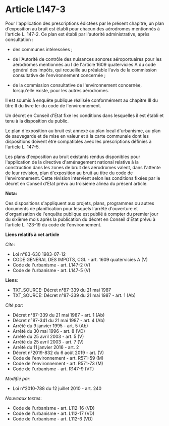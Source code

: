 # Article L147-3

Pour l'application des prescriptions édictées par le présent chapitre, un plan d'exposition au bruit est établi pour chacun
des aérodromes mentionnés à l'article L. 147-2. Ce plan est établi par l'autorité administrative, après consultation :

- des communes intéressées ;

- de l'Autorité de contrôle des nuisances sonores aéroportuaires pour les aérodromes mentionnés au I de l'article 1609
quatervicies A du code général des impôts, qui recueille au préalable l'avis de la commission consultative de l'environnement
concernée ;

- de la commission consultative de l'environnement concernée, lorsqu'elle existe, pour les autres aérodromes. 

Il est soumis à enquête publique réalisée conformément au chapitre III du titre II du livre Ier du code de l'environnement. 

Un décret en Conseil d'Etat fixe les conditions dans lesquelles il est établi et tenu à la disposition du public. 

Le plan d'exposition au bruit est annexé au plan local d'urbanisme, au plan de sauvegarde et de mise en valeur et à la carte
communale dont les dispositions doivent être compatibles avec les prescriptions définies à l'article L. 147-5. 

Les plans d'exposition au bruit existants rendus disponibles pour l'application de la directive d'aménagement national
relative à la construction dans les zones de bruit des aérodromes valent, dans l'attente de leur révision, plan d'exposition
au bruit au titre du code de l'environnement. Cette révision intervient selon les conditions fixées par le décret en Conseil
d'Etat prévu au troisième alinéa du présent article.

**Nota:**

Ces dispositions s'appliquent aux projets, plans, programmes ou autres documents de planification pour lesquels l'arrêté
d'ouverture et d'organisation de l'enquête publique est publié à compter du premier jour du sixième mois après la publication
du décret en Conseil d'Etat prévu à l'article L. 123-19 du code de l'environnement.

**Liens relatifs à cet article**

_Cite_:

  - Loi n°83-630 1983-07-12
  - CODE GENERAL DES IMPOTS, CGI. - art. 1609 quatervicies A (V)
  - Code de l'urbanisme - art. L147-2 (V)
  - Code de l'urbanisme - art. L147-5 (V)

**Liens**:

  - TXT_SOURCE: Décret n°87-339 du 21 mai 1987
  - TXT_SOURCE: Décret n°87-339 du 21 mai 1987 - art. 1 (Ab)

_Cité par_:

  - Décret n°87-339 du 21 mai 1987 - art. 1 (Ab)
  - Décret n°87-341 du 21 mai 1987 - art. 4 (Ab)
  - Arrêté du 9 janvier 1995 - art. 5 (Ab)
  - Arrêté du 30 mai 1996 - art. 8 (VD)
  - Arrêté du 25 avril 2003 - art. 5 (V)
  - Arrêté du 25 avril 2003 - art. 7 (V)
  - Arrêté du 11 janvier 2016 - art. 2
  - Décret n°2019-832 du 6 août 2019 - art. (V)
  - Code de l'environnement - art. R571-59 (M)
  - Code de l'environnement - art. R571-73 (M)
  - Code de l'urbanisme - art. R147-9 (VT)

_Modifié par_:

  - Loi n°2010-788 du 12 juillet 2010 - art. 240

_Nouveaux textes_:

  - Code de l'urbanisme - art. L112-16 (VD)
  - Code de l'urbanisme - art. L112-17 (VD)
  - Code de l'urbanisme - art. L112-6 (VD)
